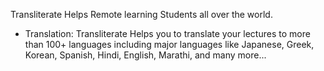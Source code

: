 Transliterate Helps Remote learning Students all over the world.
- Translation: Transliterate Helps you to translate your lectures to more than 100+ languages including major languages like Japanese, Greek, Korean, Spanish, Hindi, English, Marathi, and many more...
